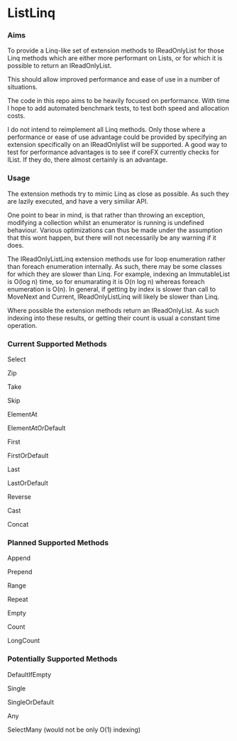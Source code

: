 # ListLinq

### Aims

To provide a Linq-like set of extension methods to IReadOnlyList for those Linq methods which are either more performant on Lists, or for which it is possible to return an IReadOnlyList.

This should allow improved performance and ease of use in a number of situations.

The code in this repo aims to be heavily focused on performance. With time I hope to add automated benchmark tests, to test both speed and allocation costs.

I do not intend to reimplement all Linq methods. Only those where a performance or ease of use advantage could be provided by specifying an extension specifically on an IReadOnlylist will be supported. A good way to test for performance advantages is to see if coreFX currently checks for IList. If they do, there almost certainly is an advantage.

### Usage

The extension methods try to mimic Linq as close as possible. As such they are lazily executed, and have a very similiar API.

One point to bear in mind, is that rather than throwing an exception, modifying a collection whilst an enumerator is running is undefined behaviour. Various optimizations can thus be made under the assumption that this wont happen, but there will not necessarily be any warning if it does.

The IReadOnlyListLinq extension methods use for loop enumeration rather than foreach enumeration internally. As such, there may be some classes for which they are slower than Linq. For example, indexing an ImmutableList is O(log n) time, so for enumarating it is O(n log n) whereas foreach enumeration is O(n). In general, if getting by index is slower than call to MoveNext and Current, IReadOnlyListLinq will likely be slower than Linq.

Where possible the extension methods return an IReadOnlyList. As such indexing into these results, or getting their count is usual a constant time operation.

### Current Supported Methods

Select

Zip

Take

Skip

ElementAt

ElementAtOrDefault

First

FirstOrDefault

Last

LastOrDefault

Reverse

Cast

Concat

### Planned Supported Methods

Append

Prepend

Range

Repeat

Empty

Count

LongCount

### Potentially Supported Methods

DefaultIfEmpty

Single

SingleOrDefault

Any

SelectMany (would not be only O(1) indexing)
